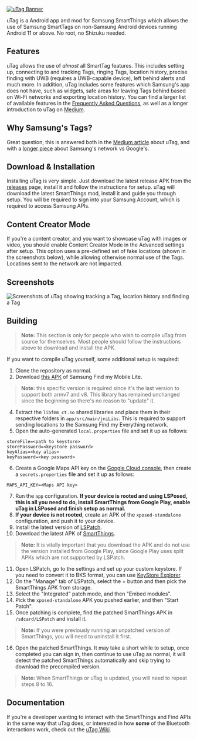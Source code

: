 [![uTag Banner](https://i.imgur.com/g1jJpKOl.png)](https://i.imgur.com/g1jJpKO.png)

uTag is a Android app and mod for Samsung SmartThings which allows the use of Samsung SmartTags on non-Samsung Android devices running Android 11 or above. No root, no Shizuku needed.

## Features

uTag allows the use of *almost* all SmartTag features. This includes setting up, connecting to and tracking Tags, ringing Tags, location history, precise finding with UWB (requires a UWB-capable device), left behind alerts and much more. In addition, uTag includes some features which Samsung's app does not have, such as widgets, safe areas for leaving Tags behind based on Wi-Fi networks and exporting location history. You can find a larger list of available features in the [Frequently Asked Questions](https://github.com/KieronQuinn/uTag/blob/main/app/src/main/res/raw/faq.md), as well as a longer introduction to uTag on [Medium](https://medium.com/@KieronQuinn/utag-use-samsung-smarttags-on-any-android-device-01bd71d2a12b).

## Why Samsung's Tags?

Great question, this is answered both in the [Medium article](https://medium.com/@KieronQuinn/utag-use-samsung-smarttags-on-any-android-device-01bd71d2a12b) about uTag, and with a [longer piece](https://medium.com/@KieronQuinn/android-item-tracking-a-tale-of-two-networks-954eb42daf30) about Samsung's network vs Google's.

## Download & Installation

Installing uTag is very simple. Just download the latest release APK from the 
[releases](https://github.com/KieronQuinn/uTag/releases) page, install it and follow the instructions for setup. uTag will download the latest SmartThings mod, install it and guide you through setup. You will be required to sign into your Samsung Account, which is required to access
Samsung APIs.

## Content Creator Mode

If you're a content creator, and you want to showcase uTag with images or video, you should enable Content Creator Mode in the Advanced settings after setup. This option uses a pre-defined set of fake locations (shown in the screenshots below), while allowing otherwise normal use of the Tags. Locations sent to the network are not impacted.

## Screenshots

![Screenshots of uTag showing tracking a Tag, location history and finding a Tag](https://i.imgur.com/RnNH4pI.png)

## Building

> **Note:** This section is only for people who wish to compile uTag from source for themselves. Most people should follow the instructions above to download and install the APK.

If you want to compile uTag yourself, some additional setup is required:

1. Clone the repository as normal.
2. Download [this APK](https://www.apkmirror.com/apk/samsung-electronics-co-ltd/find-my-mobile/find-my-mobile-7-3-18-2-release/samsung-find-my-mobile-lite-7-3-18-2-android-apk-download/) of Samsung Find my Mobile Lite.

> **Note:** this specific version is required since it's the last version to support both armv7 and v8. This library has remained unchanged since the beginning so there's no reason to "update" it.

4. Extract the `libfmm_ct.so` shared libraries and place them in their respective folders in `app/src/main/jniLibs`. This is required to support sending locations to the Samsung Find my Everything network.
5. Open the auto-generated `local.properties` file and set it up as follows:

```properties
storeFile=<path to keystore>
storePassword=<keystore password>
keyAlias=<key alias>
keyPassword=<key password>
```

6. Create a Google Maps API key on the [Google Cloud console](https://console.cloud.google.com),
   then create a `secrets.properties` file and set it up as follows:

```properties
MAPS_API_KEY=<Maps API key>
```

7. Run the `app` configuration. **If your device is rooted and using LSPosed, this is all you need to do, install SmartThings from Google Play, enable uTag in LSPosed and finish setup as normal.**
8. **If your device is not rooted**, create an APK of the `xposed-standalone` configuration, and push it to your device.
9. Install the latest version of [LSPatch](https://github.com/JingMatrix/LSPatch).
10. Download the latest APK of [SmartThings](https://www.apkmirror.com/apk/samsung-electronics-co-ltd/samsung-smartthings-samsung-connect/).

> **Note:** It is vitally important that you download the APK and do not use the version installed from Google Play, since Google Play uses split APKs which are not supported by LSPatch.

11. Open LSPatch, go to the settings and set up your custom keystore. If you need to convert it to BKS format, you can use [KeyStore Explorer](https://keystore-explorer.org/).
12. On the "Manage" tab of LSPatch, select the + button and then pick the SmartThings APK from storage.
13. Select the "Integrated" patch mode, and then "Embed modules". 
14. Pick the `xposed-standalone` APK you pushed earlier, and then "Start Patch".
15. Once patching is complete, find the patched SmartThings APK in `/sdcard/LSPatch` and install it.

> **Note:** If you were previously running an unpatched version of SmartThings, you will need to uninstall it first.

16. Open the patched SmartThings. It may take a short while to setup, once completed you can sign in, then continue to use uTag as normal, it will detect the patched SmartThings automatically and skip trying to download the precompiled version.

> **Note:** When SmartThings or uTag is updated, you will need to repeat steps 8 to 16. 

## Documentation

If you're a developer wanting to interact with the SmartThings and Find APIs in the same way that uTag does, or interested in how **some** of the Bluetooth interactions work, check out the [uTag Wiki](https://github.com/KieronQuinn/uTag/wiki).
